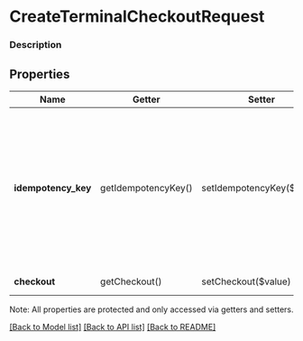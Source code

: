 # CreateTerminalCheckoutRequest

### Description



## Properties
Name | Getter | Setter | Type | Description | Notes
------------ | ------------- | ------------- | ------------- | ------------- | -------------
**idempotency_key** | getIdempotencyKey() | setIdempotencyKey($value) | **string** | A unique string that identifies this CreateCheckout request. Keys can be any valid string but must be unique for every CreateCheckout request.  See [Idempotency keys](https://developer.squareup.com/docs/basics/api101/idempotency) for more information. | 
**checkout** | getCheckout() | setCheckout($value) | [**\SquareConnect\Model\TerminalCheckout**](TerminalCheckout.md) | The checkout to create. | 

Note: All properties are protected and only accessed via getters and setters.

[[Back to Model list]](../../README.md#documentation-for-models) [[Back to API list]](../../README.md#documentation-for-api-endpoints) [[Back to README]](../../README.md)

